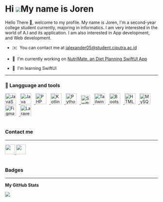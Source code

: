 Hi ![](https://user-images.githubusercontent.com/18350557/176309783-0785949b-9127-417c-8b55-ab5a4333674e.gif)My name is Joren
=============================================================================================================================

Hello There 👋, welcome to my profile. My name is Joren, I'm a second-year college student currently, majoring in informatics. I am very interested in the world of A.I and its application. I am also interested in App development, and Web development.

* ✉️  You can contact me at [jalexander05@student.ciputra.ac.id](mailto:jalexander05@student.ciputra.ac.id)
  
* 🚀  I'm currently working on [NutriMate, an Diet Planning SwiftUI App](http://https://github.com/oxqlion/NutriMate_v1)
  
* 🧠  I'm learning SwiftUI

---


### 🤹 Langguage and tools
<p align="left">
  <a href="https://developer.mozilla.org/en-US/docs/Web/JavaScript" target="_blank" rel="noreferrer">
    <img src="https://raw.githubusercontent.com/danielcranney/readme-generator/main/public/icons/skills/javascript-colored.svg" width="30px"  alt="JavaScript" style="padding-right: 10px; width: 36px;" />
  </a>
  <a href="https://www.oracle.com/java/" target="_blank" rel="noreferrer">
    <img src="https://raw.githubusercontent.com/danielcranney/readme-generator/main/public/icons/skills/java-colored.svg" width="30px"  alt="Java" style="padding-right: 10px; width: 36px;" />
  </a>
  <a href="https://www.php.net/" target="_blank" rel="noreferrer">
    <img src="https://raw.githubusercontent.com/danielcranney/readme-generator/main/public/icons/skills/php-colored.svg" width="30px"  alt="PHP" style="padding-right: 10px; width: 36px;" />
  </a>
  <a href="https://kotlinlang.org/" target="_blank" rel="noreferrer">
    <img src="https://raw.githubusercontent.com/danielcranney/readme-generator/main/public/icons/skills/kotlin-colored.svg" width="30px"  alt="Kotlin" style="padding-right: 10px; width: 36px;" />
  </a>
  <a href="https://www.python.org/" target="_blank" rel="noreferrer">
    <img src="https://raw.githubusercontent.com/danielcranney/readme-generator/main/public/icons/skills/python-colored.svg" width="30px"  alt="Python" style="padding-right: 10px; width: 36px;" />
  </a>
  <a href="https://developer.apple.com/swift/" target="_blank" rel="noreferrer">
    <img src="https://raw.githubusercontent.com/danielcranney/readme-generator/main/public/icons/skills/swift-colored.svg" width="30px"  alt="Swift" style="padding-right: 10px;" />
  </a>
  <a href="https://tailwindcss.com/" target="_blank" rel="noreferrer">
    <img src="https://raw.githubusercontent.com/danielcranney/readme-generator/main/public/icons/skills/tailwindcss-colored.svg" width="30px"  alt="TailwindCSS" style="padding-right: 10px; width: 36px;" />
  </a>
  <a href="https://getbootstrap.com/" target="_blank" rel="noreferrer">
    <img src="https://raw.githubusercontent.com/danielcranney/readme-generator/main/public/icons/skills/bootstrap-colored.svg" width="30px"  alt="Bootstrap" style="padding-right: 10px; width: 36px;" />
  </a>
  <a href="https://developer.mozilla.org/en-US/docs/Glossary/HTML5" target="_blank" rel="noreferrer">
    <img src="https://raw.githubusercontent.com/danielcranney/readme-generator/main/public/icons/skills/html5-colored.svg" width="30px"  alt="HTML5" style="padding-right: 10px; width: 36px;" />
  </a>
  <a href="https://www.mysql.com/" target="_blank" rel="noreferrer">
    <img src="https://raw.githubusercontent.com/danielcranney/readme-generator/main/public/icons/skills/mysql-colored.svg" width="30px"  alt="MySQL" style="padding-right: 10px; width: 36px;" />
  </a>
  <a href="https://www.figma.com/" target="_blank" rel="noreferrer">
    <img src="https://raw.githubusercontent.com/danielcranney/readme-generator/main/public/icons/skills/figma-colored.svg" width="30px" alt="Figma" style="padding-right: 10px; width: 36px;" />
  </a>
  <a href="https://laravel.com/" target="_blank" rel="noreferrer">
    <img src="https://raw.githubusercontent.com/danielcranney/readme-generator/main/public/icons/skills/laravel-colored.svg" width="30px" alt="Laravel" style="padding-right: 10px; width: 36px;" />
  </a>
</p>

#

### Contact me
--- 
<p align="left"> <a href="https://www.github.com/jhwrwe" target="_blank" rel="noreferrer"> <picture> <source media="(prefers-color-scheme: dark)" srcset="https://raw.githubusercontent.com/danielcranney/readme-generator/main/public/icons/socials/github-dark.svg" /> <source media="(prefers-color-scheme: light)" srcset="https://raw.githubusercontent.com/danielcranney/readme-generator/main/public/icons/socials/github.svg" /> <img src="https://raw.githubusercontent.com/danielcranney/readme-generator/main/public/icons/socials/github.svg" width="32" height="32" /> </picture> </a> <a href="https://www.linkedin.com/in/joren-toding-7010a7257/" target="_blank" rel="noreferrer"> <picture> <source media="(prefers-color-scheme: dark)" srcset="https://raw.githubusercontent.com/danielcranney/readme-generator/main/public/icons/socials/linkedin-dark.svg" /> <source media="(prefers-color-scheme: light)" srcset="https://raw.githubusercontent.com/danielcranney/readme-generator/main/public/icons/socials/linkedin.svg" /> <img src="https://raw.githubusercontent.com/danielcranney/readme-generator/main/public/icons/socials/linkedin.svg" width="32" height="32" /> </picture> </a></p>

#



### Badges
---

<b>My GitHub Stats</b>

<a href="http://www.github.com/jhwrwe"><img src="https://github-readme-streak-stats.herokuapp.com/?user=jhwrwe&stroke=ffffff&background=1c1917&ring=0891b2&fire=0891b2&currStreakNum=ffffff&currStreakLabel=0891b2&sideNums=ffffff&sideLabels=ffffff&dates=ffffff&hide_border=true" /></a>

#

